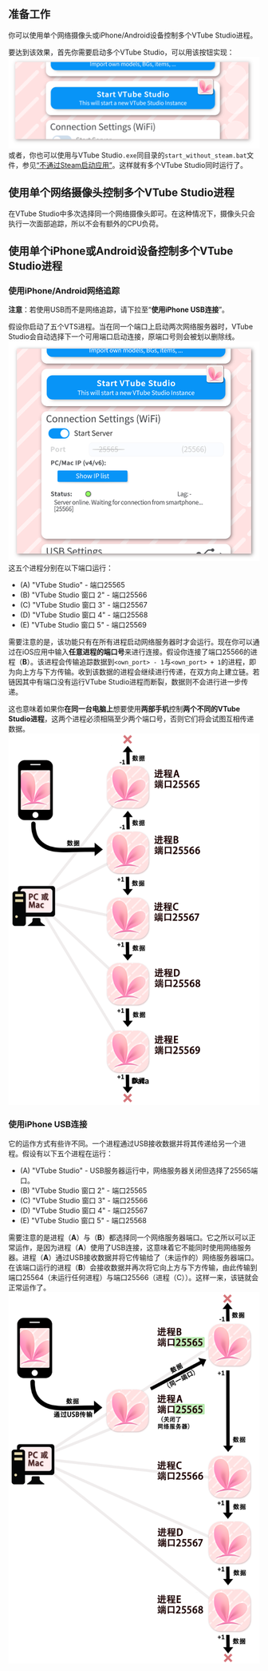## 准备工作

你可以使用单个网络摄像头或iPhone/Android设备控制多个VTube Studio进程。

要达到该效果，首先你需要启动多个VTube Studio，可以用该按钮实现：
![](https://github.com/Elegetic/Photos/blob/main/VTS/start_new_vts_instance_button.png)
或者，你也可以使用与VTube Studio`.exe`同目录的`start_without_steam.bat`文件，参见[“不通过Steam启动应用”](https://github.com/Elegetic/VTubeStudio/wiki/%E4%B8%8D%E9%80%9A%E8%BF%87Steam%E5%90%AF%E5%8A%A8%E5%BA%94%E7%94%A8)。这样就有多个VTube Studio同时运行了。

## 使用单个网络摄像头控制多个VTube Studio进程

在VTube Studio中多次选择同一个网络摄像头即可。在这种情况下，摄像头只会执行一次面部追踪，所以不会有额外的CPU负荷。

## 使用单个iPhone或Android设备控制多个VTube Studio进程

### 使用iPhone/Android网络追踪

**注意**：若使用USB而不是网络追踪，请下拉至“**使用iPhone USB连接**”。

假设你启动了五个VTS进程。当在同一个端口上启动两次网络服务器时，VTube Studio会自动选择下一个可用端口启动连接，原端口号则会被划以删除线。
![](https://github.com/Elegetic/Photos/blob/main/VTS/network_server_auto_ip.png)
这五个进程分别在以下端口运行：

* (A) "VTube Studio" - 端口25565
* (B) "VTube Studio 窗口 2" - 端口25566
* (C) "VTube Studio 窗口 3" - 端口25567
* (D) "VTube Studio 窗口 4" - 端口25568
* (E) "VTube Studio 窗口 5" - 端口25569

需要注意的是，该功能只有在所有进程启动网络服务器时才会运行。现在你可以通过在iOS应用中输入**任意进程的端口号**来进行连接。假设你连接了端口25566的进程（**B**）。该进程会传输追踪数据到`<own_port> - 1`与`<own_port> + 1`的进程，即为向上方与下方传输。收到该数据的进程会继续进行传递，在双方向上建立链。若链因其中有端口没有运行VTube Studio进程而断裂，数据则不会进行进一步传递。

这也意味着如果你**在同一台电脑上**想要使用**两部手机**控制**两个不同的VTube Studio进程**，这两个进程必须相隔至少两个端口号，否则它们将会试图互相传递数据。
![](https://github.com/Elegetic/Photos/blob/main/VTS/vtube_studio_multi_instance_1_CHN.png)

### 使用iPhone USB连接

它的运作方式有些许不同。一个进程通过USB接收数据并将其传递给另一个进程。假设有以下五个进程在运行：

* (A) "VTube Studio" - USB服务器运行中，网络服务器关闭但选择了25565端口。
* (B) "VTube Studio 窗口 2" - 端口25565
* (C) "VTube Studio 窗口 3" - 端口25566
* (D) "VTube Studio 窗口 4" - 端口25567
* (E) "VTube Studio 窗口 5" - 端口25568

需要注意的是进程（**A**）与（**B**）都选择同一个网络服务器端口。它之所以可以正常运作，是因为进程（**A**）使用了USB连接，这意味着它不能同时使用网络服务器。进程（**A**）通过USB接收数据并将它传输给了（未运作的）网络服务器端口。在该端口运行的进程（**B**）会接收数据并再次将它向上方与下方传输，由此传输到端口25564（未运行任何进程）与端口25566（进程（C））。这样一来，该链就会正常运作了。
![](https://github.com/Elegetic/Photos/blob/main/VTS/vtube_studio_multi_instance_2_CHN.png)
